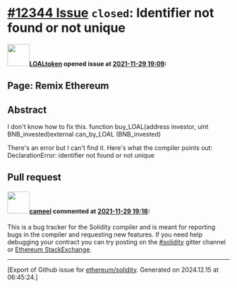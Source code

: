 # [\#12344 Issue](https://github.com/ethereum/solidity/issues/12344) `closed`: Identifier not found or not unique 

#### <img src="https://avatars.githubusercontent.com/u/95247351?v=4" width="50">[LOALtoken](https://github.com/LOALtoken) opened issue at [2021-11-29 19:09](https://github.com/ethereum/solidity/issues/12344):

## Page: Remix Ethereum 

<!--
Please link directly to the page which you think has a problem
-->

## Abstract

<!--
Please describe in detail what is wrong.
--> I don't know how to fix this. function buy_LOAL(address investor, uint BNB_invested)external can_by_LOAL (BNB_invested)

There's an error but I can't find it. Here's what the compiler points out: DeclarationError: identifier not found or not unique

## Pull request

<!--
Please link to your pull request which resolves this issue
-->


#### <img src="https://avatars.githubusercontent.com/u/137030?v=4" width="50">[cameel](https://github.com/cameel) commented at [2021-11-29 19:18](https://github.com/ethereum/solidity/issues/12344#issuecomment-981939096):

This is a bug tracker for the Solidity compiler and is meant for reporting bugs in the compiler and requesting new features. If you need help debugging your contract you can try posting on the [#solidity](https://gitter.im/ethereum/solidity) gitter channel or [Ethereum StackExchange](https://ethereum.stackexchange.com).


-------------------------------------------------------------------------------



[Export of Github issue for [ethereum/solidity](https://github.com/ethereum/solidity). Generated on 2024.12.15 at 06:45:24.]
